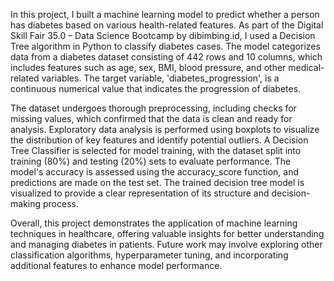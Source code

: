 In this project, I built a machine learning model to predict whether a person has diabetes based on various health-related features. As part of the Digital Skill Fair 35.0 – Data Science Bootcamp by dibimbing.id, I used a Decision Tree algorithm in Python to classify diabetes cases. The model categorizes data from a diabetes dataset consisting of 442 rows and 10 columns, which includes features such as age, sex, BMI, blood pressure, and other medical-related variables. The target variable, 'diabetes_progression', is a continuous numerical value that indicates the progression of diabetes.

The dataset undergoes thorough preprocessing, including checks for missing values, which confirmed that the data is clean and ready for analysis. Exploratory data analysis is performed using boxplots to visualize the distribution of key features and identify potential outliers. A Decision Tree Classifier is selected for model training, with the dataset split into training (80%) and testing (20%) sets to evaluate performance. The model's accuracy is assessed using the accuracy_score function, and predictions are made on the test set. The trained decision tree model is visualized to provide a clear representation of its structure and decision-making process.

Overall, this project demonstrates the application of machine learning techniques in healthcare, offering valuable insights for better understanding and managing diabetes in patients. Future work may involve exploring other classification algorithms, hyperparameter tuning, and incorporating additional features to enhance model performance.
